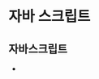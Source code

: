 # 자바 스크립트
## 자바스크립트
  + <script>태그 사용
  +내부 
   + head 태그 영역
   + body 태그 영역 어디든 가능
   +외부
    + src 속성
